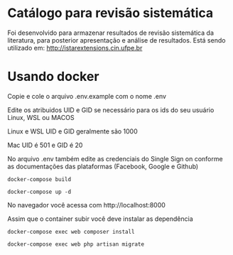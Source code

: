# Catálogo para revisão sistemática

Foi desenvolvido para armazenar resultados de revisão sistemática da literatura, para posterior apresentação e análise de resultados.
Está sendo utilizado em: http://istarextensions.cin.ufpe.br

# Usando docker

Copie e cole o arquivo .env.example com o nome .env

Edite os atribuidos UID e GID se necessário para os ids do seu usuário Linux, WSL ou  MACOS

Linux e WSL UID e GID geralmente são 1000

Mac UID é 501 e GID é 20

No arquivo .env também edite as credenciais do Single Sign on conforme as documentações das plataformas (Facebook, Google e Github)

```
docker-compose build
```

```
docker-compose up -d
```

No navegador você acessa com http://localhost:8000


Assim que o container subir você deve instalar as dependência

```
docker-compose exec web composer install
```

```
docker-compose exec web php artisan migrate
```